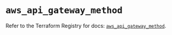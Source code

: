 # `aws_api_gateway_method`

Refer to the Terraform Registry for docs: [`aws_api_gateway_method`](https://registry.terraform.io/providers/hashicorp/aws/5.48.0/docs/resources/api_gateway_method).
